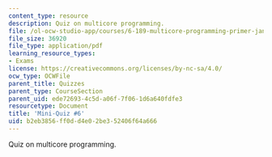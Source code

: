 ```yaml
---
content_type: resource
description: Quiz on multicore programming.
file: /ol-ocw-studio-app/courses/6-189-multicore-programming-primer-january-iap-2007/b2eb3856ff0dd4e02be352406f64a666_quiz6.pdf
file_size: 36920
file_type: application/pdf
learning_resource_types:
- Exams
license: https://creativecommons.org/licenses/by-nc-sa/4.0/
ocw_type: OCWFile
parent_title: Quizzes
parent_type: CourseSection
parent_uid: ede72693-4c5d-a06f-7f06-1d6a640fdfe3
resourcetype: Document
title: 'Mini-Quiz #6'
uid: b2eb3856-ff0d-d4e0-2be3-52406f64a666
---
```

Quiz on multicore programming.